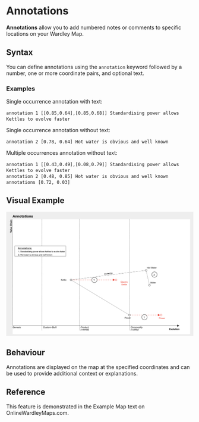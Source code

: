 # Annotations

**Annotations** allow you to add numbered notes or comments to specific locations on your Wardley Map.

## Syntax

You can define annotations using the `annotation` keyword followed by a number, one or more coordinate pairs, and optional text.

### Examples

Single occurrence annotation with text:

```plaintext
annotation 1 [[0.85,0.64],[0.85,0.68]] Standardising power allows Kettles to evolve faster
```

Single occurrence annotation without text:

```plaintext
annotation 2 [0.78, 0.64] Hot water is obvious and well known
```

Multiple occurrences annotation without text:

```plaintext
annotation 1 [[0.43,0.49],[0.08,0.79]] Standardising power allows Kettles to evolve faster
annotation 2 [0.48, 0.85] Hot water is obvious and well known
annotations [0.72, 0.03]
```

## Visual Example

![Annotations](/img/annotations.png)

## Behaviour

Annotations are displayed on the map at the specified coordinates and can be used to provide additional context or explanations.

## Reference

This feature is demonstrated in the Example Map text on OnlineWardleyMaps.com.